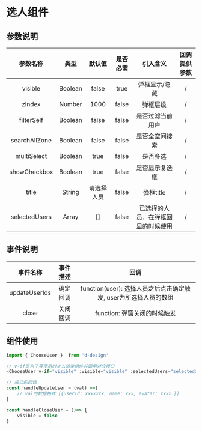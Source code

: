 # 选人组件

## 参数说明

| 参数名称  |  类型   |  默认值  | 是否必需 |              引入含义               | 回调提供参数 |
| :-------: | :-----: | :------: | :--------: | :---------------------------------: | :----------: |
|  visible  | Boolean |  false   |   true    |           弹框显示/隐藏           |      /       |
|  zIndex   | Number  |    1000  |   false    |        弹框层级        |      /       |
|   filterSelf   | Boolean  | false |    false    |         是否过滤当前用户         |      /       |
|   searchAllZone   | Boolean  |   false    |    false    |  是否全空间搜索 |      /       |
| multiSelect | Boolean  |    true     |    false    |        是否多选         |      /       |
|  showCheckbox   | Boolean  |    true    |    false    |       是否显示复选框       |      /       |
|   title   | String  |   请选择人员    |    false    |            弹框title           |      /       |
|   selectedUsers   | Array  |   []    |    false    |已选择的人员，在弹框回显的时候使用   |      /       |


## 事件说明

|  事件名称   |   事件描述  |   回调 |
| :-------: | :-----: | :------: |
| updateUserIds | 确定回调 | function(user): 选择人员之后点击确定触发, user为所选择人员的数组  |
| close | 关闭回调 | function:  弹窗关闭的时候触发  |


## 组件使用

```js
import { ChooseUser }  from 'd-design'

// v-if是为了等使用时才去渲染组件并调用对应接口
<ChooseUser v-if="visible" :visible="visible" :selectedUsers="selectedUsers"  @updateUserIds="handleUpdateUser" @close="handleCloseUser" />

// 成功的回调
const handleUpdateUser = (val) =>{
    // val的数据格式 [{userId: xxxxxxx, name: xxx, avatar: xxxx }]
}

const handleCloseUser = ()=> {
    visible = false
}


```